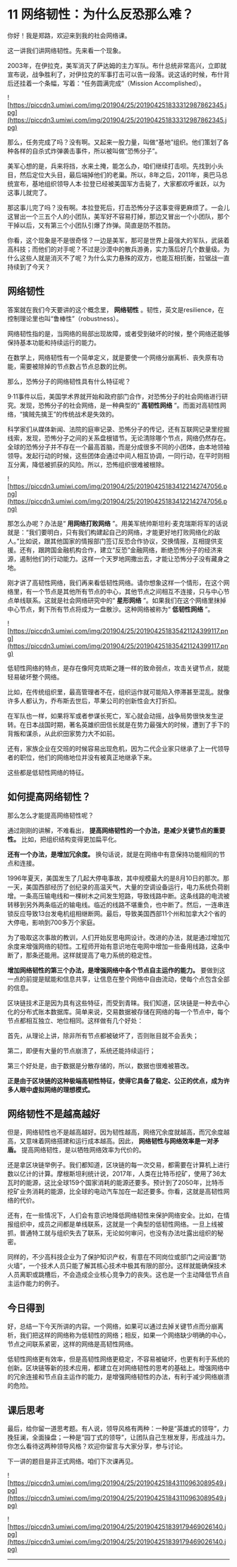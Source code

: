 # 11 网络韧性：为什么反恐那么难？

你好！我是郑路，欢迎来到我的社会网络课。

这一讲我们讲网络韧性。先来看一个现象。

2003年，在伊拉克，美军消灭了萨达姆的主力军队。布什总统非常高兴，立即就宣布说，战争胜利了，对伊拉克的军事打击可以告一段落。说这话的时候，布什背后还挂着一个条幅，写着：“任务圆满完成”（Mission Accomplished）。

![https://piccdn3.umiwi.com/img/201904/25/201904251833312987862345.jpg](https://piccdn3.umiwi.com/img/201904/25/201904251833312987862345.jpg)

那么，任务完成了吗？没有啊。又起来一股力量，叫做“基地”组织。他们策划了各种各样的自杀式炸弹袭击事件，所以被叫做“恐怖分子”。

美军心想的是，兵来将挡，水来土掩，能怎么办，咱们继续打击呗。先找到小头目，然后定位大头目，最后端掉他们的老巢。所以，8年之后，2011年，奥巴马总统宣布，基地组织领导人本·拉登已经被美国军方击毙了，大家都欢呼雀跃，以为这事儿就完了。

那这事儿完了吗？没有啊。本拉登死后，打击恐怖分子这事变得更麻烦了。一会儿这冒出一个三五个人的小团队，美军好不容易打掉，那边又冒出一个小团队，那个干掉以后，又有第三个小团队引爆了炸弹。简直是防不胜防。

你看，这个现象是不是很奇怪？一边是美军，那可是世界上最强大的军队，武装着高科技；而他们的对手呢？不过是沙漠中的散兵游勇，实力落后好几个数量级。为什么这些人就是消灭不了呢？为什么实力悬殊的双方，也能互相抗衡，拉锯战一直持续到了今天？

## 网络韧性

答案就在我们今天要讲的这个概念里， **网络韧性** 。韧性，英文是resilience，在控制理论里也叫“鲁棒性”（robustness）。

网络韧性指的是，当网络的局部出现故障，或者受到破坏的时候，整个网络还能够保持基本功能和持续运行的能力。

在数学上，网络韧性有一个简单定义，就是要使一个网络分崩离析、丧失原有功能，需要被除掉的节点数占节点总数的比例。

那么，恐怖分子的网络韧性具有什么特征呢？

9·11事件以后，美国学术界就开始和政府部门合作，对恐怖分子的社会网络进行研究。发现，恐怖分子的社会网络，是一种典型的“ **高韧性网络** ”。而面对高韧性网络，“擒贼先擒王”的传统战术是失效的。

科学家们从媒体新闻、法院的庭审记录、恐怖分子的传记，还有互联网记录里挖掘线索，发现，恐怖分子之间的关系盘根错节。无论清除哪个节点，网络仍然存在。全球的恐怖分子并不存在一个最高首脑，而是分成很多不同的小团体，由本地领袖领导。发起行动的时候，这些团体会通过中间人相互协调，一同行动，在平时则相互分离，降低被抓获的风险。所以，恐怖组织很难被根除。

![https://piccdn3.umiwi.com/img/201904/25/201904251834122142747056.png](https://piccdn3.umiwi.com/img/201904/25/201904251834122142747056.png)

那怎么办呢？办法是“ **用网络打败网络** ”。用美军统帅斯坦利·麦克瑞斯将军的话说就是：“我们要明白，只有我们构建起自己的网络，才能更好地打败网络化的敌人。”比如说，跟其他国家的情报部门签订反恐合作协议，交换情报，互相提供支援。还有，跟跨国金融机构合作，建立“反恐”金融网络，断绝恐怖分子的经济来源，遏制他们的行动能力。这样一个天罗地网撒出去，才能让恐怖分子没有藏身之地。

刚才讲了高韧性网络，我们再来看低韧性网络。请你想象这样一个情形，在这个网络里，有一个节点是其他所有节点的中心，其他节点之间相互不连接，只与中心节点单线联系。这就是社会网络研究中的“ **星形网络** ”。如果我们在这个网络里抹掉中心节点，剩下所有节点将成为一盘散沙。这种网络被称为“ **低韧性网络** ”。

![https://piccdn3.umiwi.com/img/201904/25/201904251835421124399117.png](https://piccdn3.umiwi.com/img/201904/25/201904251835421124399117.png)

低韧性网络的特点，是存在像阿克琉斯之踵一样的致命弱点，攻击关键节点，就能轻易破坏整个网络。

比如，在传统组织里，最高管理者不在，组织运作就可能陷入停滞甚至混乱。就像许多人都认为，乔布斯去世后，苹果公司的创新性会大打折扣。

在军队也一样，如果将军或者参谋长死亡，军心就会动摇，战争局势很快发生逆转。在日本战国时期，著名英雄织田信长就是在势力最强大的时候，遭到了手下的背叛和谋杀，从此织田家势力大不如前。

还有，家族企业在交班的时候容易出现危机，因为二代企业家只继承了上一代领导者的职位，他们的网络地位并没有被真正地继承下来。

这些都是低韧性网络的特征。

## 如何提高网络韧性？

那么怎么才能提高网络韧性呢？

通过刚刚的讲解，不难看出， **提高网络韧性的一个办法，是减少关键节点的重要性。** 比如，把组织结构变得更加扁平化。

 **还有一个办法，是增加冗余度。** 换句话说，就是在网络中有意保持功能相同的节点和连接。

1996年夏天，美国发生了几起大停电事故，其中规模最大的是8月10日的那次。那一天，美国西部经历了创纪录的高温天气，大量的空调设备运行，电力系统负荷剧增。一条高压输电线和一棵树木之间发生短路，导致线路中断。这条线路的电流被转移到另外两条临近的输电线。临近的线路不堪重负，也中断了。然后，一连串连锁反应导致13台发电机组相继断网。最后，导致美国西部11个州和加拿大2个省的大停电，影响到700多万个家庭。

为了吸取这次事故的教训，人们开始反思电网设计。改进的办法，就是通过增加冗余度来增强网络的韧性。工程师开始有意识地在电网中增加一些备用线路，这条中断了，那条还能用。这样就提高了电力系统的稳定性。

 **增加网络韧性的第三个办法，是增强网络中各个节点自主运作的能力。** 要做到这一点的前提是赋能和信息共享，让信息在整个网络中自由流动，使每个点包含全部的信息。

区块链技术正是因为具有这些特征，而受到青睐。我们知道，区块链是一种去中心化的分布式账本数据库。简单来说，交易数据被存储在网络的每一个节点中，每个节点都相互独立、地位相同。这样做有几个好处：

首先，从理论上讲，除非所有节点都被破坏了，否则账目就不会丢失；

第二，即便有大量的节点崩溃了，系统还能持续运行；

第三个好处是，由于数据是分散存储的，所以，数据也很难被篡改。

 **正是由于区块链的这种极端高韧性特征，使得它具备了稳定、公正的优点，成为许多人眼中虚拟网络的理想模式。**

## 网络韧性不是越高越好

但是，网络韧性也不是越高越好。因为韧性越高，网络冗余度就越高，而冗余度越高，又意味着网络搭建和运行成本越高。因此， **网络韧性与网络效率是一对矛盾。** 提高网络韧性，是以牺牲网络效率为代价的。

还是拿区块链举例子。我们都知道，区块链的每一次交易，都需要在计算机上进行数以亿计的计算。摩根斯坦利统计说，2017年，人类在比特币挖矿，使用了36太瓦时的能源，这比全球159个国家消耗的能源还要多。预计到了2050年，比特币挖矿业务消耗的能源，比全球的电动汽车加在一起还要多。你看，这就是高韧性网络的代价。

还有，在一些情况下，人们会有意识地降低网络韧性来保护网络安全。比如，在情报组织中，成员之间都是单线联系，这就是一个典型的低韧性网络。一旦上线被抓，普通特工就与组织失去了联系，无论如何审问，也没有办法吐露出组织的秘密。

同样的，不少高科技企业为了保护知识产权，有意在不同岗位或部门之间设置“防火墙”，一个技术人员只能了解其核心技术中极其有限的部分。这样就能确保技术人员离职或跳槽后，不会造成企业核心竞争力的丧失。这也是一个主动降低节点自主运作能力的例子。

## 今日得到

好，总结一下今天所讲的内容。一个网络，如果可以通过去掉关键节点而分崩离析，我们把这样的网络称为低韧性的网络；相反，如果一个网络缺少明确的中心，节点之间联系紧密，这样的网络是高韧性网络。

低韧性网络更有效率，但是高韧性网络更稳定，不容易被破坏，也更有利于系统的创新。区块链等新的技术应用，都建立在对网络韧性的思考的基础上。增强网络中的冗余连接和节点自主运作的能力，是增强网络韧性的办法，有利于减少网络崩溃的危险。

## 课后思考

最后，给你留一道思考题。有人说，领导风格有两种：一种是“英雄式的领导”，力挽狂澜，全面操盘；一种是“园丁式的领导”，让团队自己生根发芽，形成战斗力。你怎么看待这两种领导风格？欢迎你留言与大家分享，参与讨论。

下一讲的题目是非正式网络。咱们下次课再见。

![https://piccdn3.umiwi.com/img/201904/25/201904251843110963089549.jpg](https://piccdn3.umiwi.com/img/201904/25/201904251843110963089549.jpg)

![https://piccdn3.umiwi.com/img/201904/25/201904251839179469026140.jpg](https://piccdn3.umiwi.com/img/201904/25/201904251839179469026140.jpg)

---
